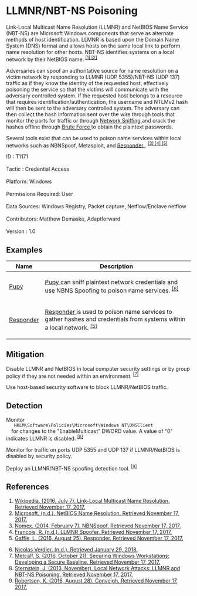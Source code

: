 <div class="container-fluid">
 <h1>
  LLMNR/NBT-NS Poisoning
 </h1>
 <div class="row">
  <div class="col-md-8 description-body">
   <p>
    Link-Local Multicast Name Resolution (LLMNR) and NetBIOS Name Service (NBT-NS) are Microsoft Windows components that serve as alternate methods of host identification. LLMNR is based upon the Domain Name System (DNS) format and allows hosts on the same local link to perform name resolution for other hosts. NBT-NS identifies systems on a local network by their NetBIOS name.
    <span class="scite-citeref-number" data-reference="Wikipedia LLMNR" id="scite-ref-1-a">
     <sup>
      <a aria-describedby="qtip-0" data-hasqtip="0" href="https://en.wikipedia.org/wiki/Link-Local_Multicast_Name_Resolution" target="_blank">
       [1]
      </a>
     </sup>
    </span>
    <span class="scite-citeref-number" data-reference="TechNet NetBIOS" id="scite-ref-2-a">
     <sup>
      <a aria-describedby="qtip-1" data-hasqtip="1" href="https://technet.microsoft.com/library/cc958811.aspx" target="_blank">
       [2]
      </a>
     </sup>
    </span>
   </p>
   <p>
    Adversaries can spoof an authoritative source for name resolution on a victim network by responding to LLMNR (UDP 5355)/NBT-NS (UDP 137) traffic as if they know the identity of the requested host, effectively poisoning the service so that the victims will communicate with the adversary controlled system. If the requested host belongs to a resource that requires identification/authentication, the username and NTLMv2 hash will then be sent to the adversary controlled system. The adversary can then collect the hash information sent over the wire through tools that monitor the ports for traffic or through
    <a href="https://attack.mitre.org/techniques/T1040">
     Network Sniffing
    </a>
    and crack the hashes offline through
    <a href="https://attack.mitre.org/techniques/T1110">
     Brute Force
    </a>
    to obtain the plaintext passwords.
   </p>
   <p>
    Several tools exist that can be used to poison name services within local networks such as NBNSpoof, Metasploit, and
    <a href="https://attack.mitre.org/software/S0174">
     Responder
    </a>
    .
    <span class="scite-citeref-number" data-reference="GitHub NBNSpoof" id="scite-ref-3-a">
     <sup>
      <a aria-describedby="qtip-2" data-hasqtip="2" href="https://github.com/nomex/nbnspoof" target="_blank">
       [3]
      </a>
     </sup>
    </span>
    <span class="scite-citeref-number" data-reference="Rapid7 LLMNR Spoofer" id="scite-ref-4-a">
     <sup>
      <a aria-describedby="qtip-3" data-hasqtip="3" href="https://www.rapid7.com/db/modules/auxiliary/spoof/llmnr/llmnr_response" target="_blank">
       [4]
      </a>
     </sup>
    </span>
    <span class="scite-citeref-number" data-reference="GitHub Responder" id="scite-ref-5-a">
     <sup>
      <a aria-describedby="qtip-4" data-hasqtip="4" href="https://github.com/SpiderLabs/Responder" target="_blank">
       [5]
      </a>
     </sup>
    </span>
   </p>
  </div>
  <div class="col-md-4">
   <div class="card">
    <div class="card-body">
     <div class="card-data">
      <span class="h5 card-title">
       ID
      </span>
      : T1171
      <br/>
      <br/>
     </div>
     <div class="card-data">
      <span class="h5 card-title">
      </span>
     </div>
     <div class="card-data">
      <span class="h5 card-title">
       Tactic
      </span>
      : Credential Access
      <br/>
      <br/>
     </div>
     <div class="card-data">
      <span class="h5 card-title">
       Platform:
      </span>
      Windows
      <br/>
      <br/>
     </div>
     <div class="card-data">
      <span class="h5 card-title">
       Permissions Required:
      </span>
      User
      <br/>
      <br/>
     </div>
     <div class="card-data">
      <span class="h5 card-title">
      </span>
     </div>
     <div class="card-data">
      <span class="h5 card-title">
       Data Sources:
      </span>
      Windows Registry, Packet capture, Netflow/Enclave netflow
      <br/>
      <br/>
     </div>
     <div class="card-data">
      <span class="h5 card-title">
      </span>
     </div>
     <div class="card-data">
      <span class="h5 card-title">
      </span>
     </div>
     <div class="card-data">
      <span class="h5 card-title">
      </span>
     </div>
     <div class="card-data">
      <span class="h5 card-title">
      </span>
     </div>
     <div class="card-data">
      <span class="h5 card-title">
      </span>
     </div>
     <div class="card-data">
      <span class="h5 card-title">
       Contributors:
      </span>
      Matthew Demaske, Adaptforward
      <br/>
      <br/>
     </div>
     <div class="card-data">
      <span class="h5 card-title">
       Version
      </span>
      : 1.0
     </div>
    </div>
   </div>
  </div>
 </div>
 <h2 class="pt-3" id="examples">
  Examples
 </h2>
 <table class="table table-bordered table-light mt-2">
  <thead>
   <tr>
    <th scope="col">
     Name
    </th>
    <th scope="col">
     Description
    </th>
   </tr>
  </thead>
  <tbody class="bg-white">
   <tr>
    <td>
     <a href="https://attack.mitre.org/software/S0192">
      Pupy
     </a>
    </td>
    <td>
     <p>
      <a href="https://attack.mitre.org/software/S0192">
       Pupy
      </a>
      can sniff plaintext network credentials and use NBNS Spoofing to poison name services.
      <span class="scite-citeref-number" data-reference="GitHub Pupy" id="scite-ref-6-a" onclick="scrollToRef('scite-6')">
       <sup>
        <a aria-describedby="qtip-5" data-hasqtip="5" href="https://github.com/n1nj4sec/pupy" target="_blank">
         [6]
        </a>
       </sup>
      </span>
     </p>
    </td>
   </tr>
   <tr>
    <td>
     <a href="https://attack.mitre.org/software/S0174">
      Responder
     </a>
    </td>
    <td>
     <p>
      <a href="https://attack.mitre.org/software/S0174">
       Responder
      </a>
      is used to poison name services to gather hashes and credentials from systems within a local network.
      <span class="scite-citeref-number" data-reference="GitHub Responder" id="scite-ref-5-a" onclick="scrollToRef('scite-5')">
       <sup>
        <a aria-describedby="qtip-4" data-hasqtip="4" href="https://github.com/SpiderLabs/Responder" target="_blank">
         [5]
        </a>
       </sup>
      </span>
     </p>
    </td>
   </tr>
  </tbody>
 </table>
 <h2 class="pt-3" id="mitigation">
  Mitigation
 </h2>
 <p>
  Disable LLMNR and NetBIOS in local computer security settings or by group policy if they are not needed within an environment.
  <span class="scite-citeref-number" data-reference="ADSecurity Windows Secure Baseline" id="scite-ref-7-a">
   <sup>
    <a aria-describedby="qtip-6" data-hasqtip="6" href="https://adsecurity.org/?p=3299" target="_blank">
     [7]
    </a>
   </sup>
  </span>
 </p>
 <p>
  Use host-based security software to block LLMNR/NetBIOS traffic.
 </p>
 <h2 class="pt-3" id="detection">
  Detection
 </h2>
 <p>
  Monitor
  <code>
   HKLM\Software\Policies\Microsoft\Windows NT\DNSClient
  </code>
  for changes to the "EnableMulticast" DWORD value. A value of "0" indicates LLMNR is disabled.
  <span class="scite-citeref-number" data-reference="Sternsecurity LLMNR-NBTNS" id="scite-ref-8-a">
   <sup>
    <a aria-describedby="qtip-7" data-hasqtip="7" href="https://www.sternsecurity.com/blog/local-network-attacks-llmnr-and-nbt-ns-poisoning" target="_blank">
     [8]
    </a>
   </sup>
  </span>
 </p>
 <p>
  Monitor for traffic on ports UDP 5355 and UDP 137 if LLMNR/NetBIOS is disabled by security policy.
 </p>
 <p>
  Deploy an LLMNR/NBT-NS spoofing detection tool.
  <span class="scite-citeref-number" data-reference="GitHub Conveigh" id="scite-ref-9-a">
   <sup>
    <a aria-describedby="qtip-8" data-hasqtip="8" href="https://github.com/Kevin-Robertson/Conveigh" target="_blank">
     [9]
    </a>
   </sup>
  </span>
 </p>
 <h2 class="pt-3" id="references">
  References
 </h2>
 <div class="row">
  <div class="col">
   <ol>
    <li>
     <span class="scite-citation" id="scite-1">
      <span class="scite-citation-text">
       <a class="external text" href="https://en.wikipedia.org/wiki/Link-Local_Multicast_Name_Resolution" name="scite-1" rel="nofollow" target="_blank">
        Wikipedia. (2016, July 7). Link-Local Multicast Name Resolution. Retrieved November 17, 2017.
       </a>
      </span>
     </span>
    </li>
    <li>
     <span class="scite-citation" id="scite-2">
      <span class="scite-citation-text">
       <a class="external text" href="https://technet.microsoft.com/library/cc958811.aspx" name="scite-2" rel="nofollow" target="_blank">
        Microsoft. (n.d.). NetBIOS Name Resolution. Retrieved November 17, 2017.
       </a>
      </span>
     </span>
    </li>
    <li>
     <span class="scite-citation" id="scite-3">
      <span class="scite-citation-text">
       <a class="external text" href="https://github.com/nomex/nbnspoof" name="scite-3" rel="nofollow" target="_blank">
        Nomex. (2014, February 7). NBNSpoof. Retrieved November 17, 2017.
       </a>
      </span>
     </span>
    </li>
    <li>
     <span class="scite-citation" id="scite-4">
      <span class="scite-citation-text">
       <a class="external text" href="https://www.rapid7.com/db/modules/auxiliary/spoof/llmnr/llmnr_response" name="scite-4" rel="nofollow" target="_blank">
        Francois, R. (n.d.). LLMNR Spoofer. Retrieved November 17, 2017.
       </a>
      </span>
     </span>
    </li>
    <li>
     <span class="scite-citation" id="scite-5">
      <span class="scite-citation-text">
       <a class="external text" href="https://github.com/SpiderLabs/Responder" name="scite-5" rel="nofollow" target="_blank">
        Gaffie, L. (2016, August 25). Responder. Retrieved November 17, 2017.
       </a>
      </span>
     </span>
    </li>
   </ol>
  </div>
  <div class="col">
   <ol start="6.5">
    <li>
     <span class="scite-citation" id="scite-6">
      <span class="scite-citation-text">
       <a class="external text" href="https://github.com/n1nj4sec/pupy" name="scite-6" rel="nofollow" target="_blank">
        Nicolas Verdier. (n.d.). Retrieved January 29, 2018.
       </a>
      </span>
     </span>
    </li>
    <li>
     <span class="scite-citation" id="scite-7">
      <span class="scite-citation-text">
       <a class="external text" href="https://adsecurity.org/?p=3299" name="scite-7" rel="nofollow" target="_blank">
        Metcalf, S. (2016, October 21). Securing Windows Workstations: Developing a Secure Baseline. Retrieved November 17, 2017.
       </a>
      </span>
     </span>
    </li>
    <li>
     <span class="scite-citation" id="scite-8">
      <span class="scite-citation-text">
       <a class="external text" href="https://www.sternsecurity.com/blog/local-network-attacks-llmnr-and-nbt-ns-poisoning" name="scite-8" rel="nofollow" target="_blank">
        Sternstein, J. (2013, November). Local Network Attacks: LLMNR and NBT-NS Poisoning. Retrieved November 17, 2017.
       </a>
      </span>
     </span>
    </li>
    <li>
     <span class="scite-citation" id="scite-9">
      <span class="scite-citation-text">
       <a class="external text" href="https://github.com/Kevin-Robertson/Conveigh" name="scite-9" rel="nofollow" target="_blank">
        Robertson, K. (2016, August 28). Conveigh. Retrieved November 17, 2017.
       </a>
      </span>
     </span>
    </li>
   </ol>
  </div>
 </div>
</div>
